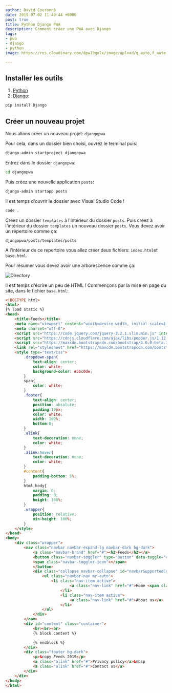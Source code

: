 ```yaml
---
author: David Couronné
date: 2019-07-02 11:40:44 +0000
post: true
title: Python Django PWA
description: Comment créer une PWA avec Django
tags:
- pwa
- django
- python
image: https://res.cloudinary.com/dpw19qolx/image/upload/q_auto,f_auto,g_auto,w_auto,dpr_auto/v1561883470/greg-rakozy-oMpAz-DN-9I-unsplash.jpg

---
```

## Installer les outils

1. [Python](https://www.python.org/downloads/)
2. [Django](https://www.djangoproject.com/):

```bash
pip install Django
```

## Créer un nouveau projet

Nous allons créer un nouveau projet: `djangopwa`

Pour cela, dans un dossier bien choisi, ouvrez le terminal puis:

```bash
django-admin startproject djangopwa
```
Entrez dans le dossier `djangopwa`:
```bash
cd djangopwa
```

Puis créez une nouvelle application `posts`:
```bash
django-admin startapp posts
```
Il est temps d'ouvrir le dossier avec Visual Studio Code !
```bash
code .
```

Créez un dossier `templates` à l'intérieur du dossier `posts`. Puis créez à l'intérieur du dossier `templates` un nouveau dossier `posts`. Vous devez avoir un répertoire comme ça:

`djangopwa/posts/templates/posts`

A l'intérieur de ce repertoire vous allez créer deux fichiers: `index.html`et `base.html`.

Pour résumer vous devez avoir une arborescence comme ça:

![Directory](https://cdn-images-1.medium.com/max/1200/1*vYSh7nrw97QKre6DtV6iqA.png)

Il est temps d'écrire un peu de HTML ! Commençons par la mise en page du site, dans le fichier `base.html`:

```html
<!DOCTYPE html>
<html>
{% load static %}
<head>
	<title>Feeds</title>
	<meta name="viewport" content="width=device-width, initial-scale=1.0">
	<meta charset="utf-8">
    <script src="https://code.jquery.com/jquery-3.2.1.slim.min.js" integrity="sha384-KJ3o2DKtIkvYIK3UENzmM7KCkRr/rE9/Qpg6aAZGJwFDMVNA/GpGFF93hXpG5KkN" crossorigin="anonymous"></script>
	<script src="https://cdnjs.cloudflare.com/ajax/libs/popper.js/1.12.9/umd/popper.min.js" integrity="sha384-ApNbgh9B+Y1QKtv3Rn7W3mgPxhU9K/ScQsAP7hUibX39j7fakFPskvXusvfa0b4Q" crossorigin="anonymous"></script>
	<script src="https://maxcdn.bootstrapcdn.com/bootstrap/4.0.0-beta.3/js/bootstrap.min.js" integrity="sha384-a5N7Y/aK3qNeh15eJKGWxsqtnX/wWdSZSKp+81YjTmS15nvnvxKHuzaWwXHDli+4" crossorigin="anonymous"></script>
	<link rel="stylesheet" href="https://maxcdn.bootstrapcdn.com/bootstrap/4.0.0-beta.3/css/bootstrap.min.css" integrity="sha384-Zug+QiDoJOrZ5t4lssLdxGhVrurbmBWopoEl+M6BdEfwnCJZtKxi1KgxUyJq13dy" crossorigin="anonymous">
	<style type="text/css">
		.dropdown-span{
			text-align: center;
			color: white;
			background-color: #5bc0de;
		}
		span{
			color: white;
		}
		.footer{
			text-align: center;
			position: absolute;
			padding:10px;
			color: white;
			width: 100%;
			bottom:0;
		}
		.alink{
			text-decoration: none;
			color: white;
		}
		.alink:hover{
			text-decoration: none;
			color: white;
		}
		#content{
			padding-bottom: 5%;
		}
		html,body{
			margin: 0;
		  	padding: 0;
		  	height: 100%;
		}
		.wrapper{
			position: relative;
			min-height: 100%;
        }
	</style>
</head>
<body>
	<div class="wrapper">	
		<nav class="navbar navbar-expand-lg navbar-dark bg-dark">
			<a class="navbar-brand" href="#"><h2>Feeds</h2></a>	
			<button class="navbar-toggler" type="button" data-toggle="collapse" data-target="#navbarSupportedContent" aria-controls="navbarSupportedContent" aria-expanded="false" aria-label="Toggle navigation">
		    <span class="navbar-toggler-icon"></span>
		  	</button>
		  	<div class="collapse navbar-collapse" id="navbarSupportedContent">
		  		<ul class="navbar-nav mr-auto">
		  			<li class="nav-item active">
			        		<a class="nav-link" href="#">Home <span class="sr-only">(current)</span></a>
			      		</li>
			      		<li class="nav-item active">
			        		<a class="nav-link" href="#">About us</a>
			      		</li>
		  		</ul>
		  	</div>
		</nav>
		<div id="content" class="container">
			<br><br><br>
			{% block content %}

			{% endblock %}
		</div>
		<div class="footer bg-dark">
			<p>&copy Feeds 2019</p>
			<a class="alink" href="#">Privacy policy</a>&nbsp
			<a class="alink" href="#">Contact us</a>
		</div>
	</div>
</body>
</html>
```

